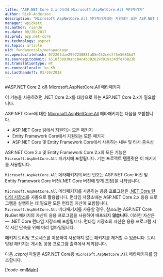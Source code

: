 ```yaml
---
title: "ASP.NET Core 2.x 이상용 Microsoft.AspNetCore.All 메타패키지"
author: Rick-Anderson
description: "Microsoft.AspNetCore.All 메타패키지에는 지원되는 모든 ASP.NET Core 및 Entity Framework Core 패키지와 해당 종속성이 포함됩니다."
manager: wpickett
ms.author: riande
ms.date: 09/20/2017
ms.prod: asp.net-core
ms.technology: aspnet
ms.topic: article
uid: fundamentals/metapackage
ms.openlocfilehash: 07220fdae299723088fa85e452cedff5e5685bd7
ms.sourcegitcommit: a510f38930abc84c4b302029d019a34dfe76823b
ms.translationtype: HT
ms.contentlocale: ko-KR
ms.lasthandoff: 01/30/2018
---
```

#<a name="microsoftaspnetcoreall-metapackage-for-aspnet-core-2x"></a>ASP.NET Core 2.x용 Microsoft.AspNetCore.All 메타패키지

이 기능을 사용하려면 .NET Core 2.x를 대상으로 하는 ASP.NET Core 2.x가 필요합니다.

ASP.NET Core에 대한 [Microsoft.AspNetCore.All](https://www.nuget.org/packages/Microsoft.AspNetCore.All) 메타패키지는 다음을 포함합니다.

* ASP.NET Core 팀에서 지원되는 모든 패키지
* Entity Framework Core에서 지원되는 모든 패키지 
* ASP.NET Core 및 Entity Framework Core에서 사용하는 내부 및 타사 종속성 

ASP.NET Core 2.x 및 Entity Framework Core 2.x의 모든 기능은 `Microsoft.AspNetCore.All` 패키지에 포함됩니다. 기본 프로젝트 템플릿은 이 패키지를 사용합니다.

`Microsoft.AspNetCore.All` 메타패키지의 버전 번호는 ASP.NET Core 버전 및 Entity Framework Core 버전(.NET Core 버전에 맞게 조정)을 나타냅니다.

`Microsoft.AspNetCore.All` 메타패키지를 사용하는 응용 프로그램은 [.NET Core 런타임 저장소](https://docs.microsoft.com/dotnet/core/deploying/runtime-store)를 자동으로 활용합니다. 런타임 저장소에는 ASP.NET Core 2.x 응용 프로그램을 실행하는 데 필요한 모든 런타임 자산이 포함됩니다. `Microsoft.AspNetCore.All` 메타패키지를 사용할 경우, 참조되는 ASP.NET Core NuGet 패키지의 자산이 응용 프로그램을 사용하여 배포되지 **않습니다**. 이러한 자산은 &mdash; .NET Core 런타임 저장소에 포함됩니다. 런타임 저장소의 자산은 응용 프로그램 시작 시간 단축을 위해 미리 컴파일됩니다.

패키지 트리밍 프로세스를 이용하여 사용하지 않는 패키지를 제거할 수 있습니다. 트리밍된 패키지는 게시된 응용 프로그램 출력에서 제외됩니다.

다음 *.csproj* 파일은 ASP.NET Core용 `Microsoft.AspNetCore.All` 메타패키지를 참조합니다.

[!code-xml[Main](..\mvc\views\view-compilation\sample\MvcRazorCompileOnPublish2.csproj?highlight=9)]
